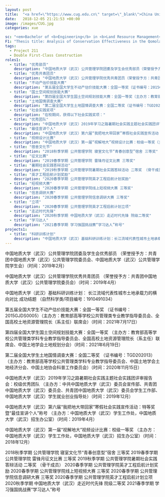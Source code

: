 ```yaml
---
layout: post
title:  "<a href=\"https://www.cug.edu.cn\" target=\"_blank\">China University of Geosciences / 中国地质大学（武汉）</a>"
date:   2018-12-05 21:21:53 +00:00
image: /images/CUG.jpg
categories: xue

sc: "<em>Bachelor of <b>Engineering</b> in <b>Land Resource Management</b>, Sep. 2018 - Jun. 2022</em>"
F1: "Thesis title: Analysis of Conservation Effectiveness in the Qomolangma National Nature Reserve Based on Land Cover Change"
tags:
  - Project 211
  - Double First-Class Construction
roles1:
  - title: "优秀部员"
    description: "中国地质大学（武汉）公共管理学院团委及学生会优秀部员（荣誉授予方：共青团中国地质大学（武汉）公共管理学院委员会、中国地质大学（武汉）公共管理学院学生会）（时间：2019年2月）"
  - title: "优秀共青团员"
    description: "中国地质大学（武汉）公共管理学院优秀共青团员（荣誉授予方：共青团中国地质大学（武汉）公共管理学院委员会）（时间：2019年4月）"
  - title: "不动产估价技能大赛"
    description: "第五届全国大学生不动产估价技能大赛：全国一等奖（证书编号：2015GJDS0005）（主办方：教育部高等学校公共管理类专业教学指导委员会、全国高校土地资源管理院长（系主任）联席会）（时间：2021年7月17日）"
  - title: "国土空间规划技能大赛"
    description: "第四届全国大学生国土空间规划技能大赛：全国一等奖（主办方：教育部高等学校公共管理类学科专业教学指导委员会、全国高校土地资源管理院长（系主任）联席会、中国土地学会土地规划分会）（时间：2021年6月19日）"
  - title: "土地国情调查大赛"
    description: "第二届全国大学生土地国情调查大赛：全国二等奖（证书编号：TGD202013）（主办方：教育部高等学校公共管理类学科专业教学指导委员会、中国土地学会土地经济分会、中国土地协会科普工作委员会）（时间：2020年11月15日）"
  - title: "社会实践奖项"
    description: "在校期间，获得以下社会实践奖项："
  - title: "优秀团队"
    description: "中国地质大学（武汉）2019年学习之路暑期社会实践主题社会实践团评审报告会：校级优秀团队（主办方：中共中国地质大学（武汉）委员会宣传部、共青团中国地质大学（武汉）委员会、共青团中国地质大学（武汉）委员会学生工作部、中国地质大学（武汉）学生就业创业指导处）（时间：2019年12月）"
  - title: "最佳宣讲个人"
    description: "中国地质大学（武汉）第六届“我把地大带回家”寒假社会实践宣传活动：特等奖暨“最佳宣讲个人”称号（主办方：中国地质大学（武汉）学生工作处，中国地质大学（武汉）招生办公室）（时间：2019年4月）"
  - title: "视频设计比赛"
    description: "中国地质大学（武汉）第一届“视解地大”视频设计比赛：校级一等奖（主办方：中国地质大学（武汉）学生工作处，中国地质大学（武汉）招生办公室）（时间：2018年12月）"
  - title: "宿舍文化节"
    description: "2018秋季学期 公共管理学院 寝室文化节“青春创意型”宿舍 三等奖"
  - title: "征文比赛"
    description: "2019春季学期 公共管理学院 雷锋月征文比赛 三等奖"
  - title: "暑期社会实践答辩活动"
    description: "2019秋季学期 公共管理学院暑期社会实践答辩活动 二等奖 （骨干成员）"
  - title: "英才工程启航计划奖励"
    description: "2020春季学期 公共管理学院英才工程启航计划奖励"
  - title: "短视频大赛"
    description: "2020春季学期 公共管理学院线上短视频大赛 三等奖"
  - title: "信息调研大赛"
    description: "2020春季学期 公共管理学院信息调研大赛 三等奖"
  - title: "立项"
    description: "2020春季学期 公共管理学院英才工程启航计划立项"
  - title: "走近时代先锋"
    description: "2020秋季学期 中国地质大学（武汉）走近时代先锋 院级二等奖"
  - title: "学习达人"
    description: "2021春季学期 学习强国挑战赛“学习达人”称号"
projects1:
  - title: "科研训练计划"
    description: "中国地质大学（武汉）基础科研训练计划：长江流域代表性城市土地承载力的横向对比，成功结题（自然科学类/项目编号：1910491034）"
---
```

中国地质大学（武汉）公共管理学院团委及学生会优秀部员
（荣誉授予方：共青团中国地质大学（武汉）公共管理学院委员会、中国地质大学（武汉）公共管理学院学生会）（时间：2019年2月）

中国地质大学（武汉）公共管理学院优秀共青团员
（荣誉授予方：共青团中国地质大学（武汉）公共管理学院委员会）（时间：2019年4月）

中国地质大学（武汉）基础科研训练计划：
长江流域代表性城市土地承载力的横向对比
成功结题
（自然科学类/项目编号：1910491034）

第五届全国大学生不动产估价技能大赛：全国一等奖
（证书编号：2015GJDS0005）（主办方：教育部高等学校公共管理类专业教学指导委员会、全国高校土地资源管理院长（系主任）联席会）（时间：2021年7月17日）

第四届全国大学生国土空间规划技能大赛：全国一等奖
（主办方：教育部高等学校公共管理类学科专业教学指导委员会、全国高校土地资源管理院长（系主任）联席会、中国土地学会土地规划分会）（时间：2021年6月19日）

第二届全国大学生土地国情调查大赛：全国二等奖
（证书编号：TGD202013）（主办方：教育部高等学校公共管理类学科专业教学指导委员会、中国土地学会土地经济分会、中国土地协会科普工作委员会）（时间：2020年11月15日）

中国地质大学（武汉）2019年学习之路暑期社会实践主题社会实践团评审报告会：校级优秀团队
（主办方：中共中国地质大学（武汉）委员会宣传部、共青团中国地质大学（武汉）委员会、共青团中国地质大学（武汉）委员会学生工作部、中国地质大学（武汉）学生就业创业指导处）（时间：2019年12月）

中国地质大学（武汉）第六届“我把地大带回家”寒假社会实践宣传活动：特等奖暨“最佳宣讲个人”称号
（主办方：中国地质大学（武汉）学生工作处，中国地质大学（武汉）招生办公室）（时间：2019年4月）

中国地质大学（武汉）第一届“视解地大”视频设计比赛：校级一等奖
（主办方：中国地质大学（武汉）学生工作处，中国地质大学（武汉）招生办公室）（时间：2018年12月）

2018秋季学期 公共管理学院 寝室文化节“青春创意型”宿舍 三等奖
2019春季学期 公共管理学院 雷锋月征文比赛 三等奖
2019秋季学期 公共管理学院暑期社会实践答辩活动 二等奖 （骨干成员）
2020春季学期 公共管理学院英才工程启航计划奖励
2020春季学期 公共管理学院线上短视频大赛 三等奖
2020春季学期 公共管理学院信息调研大赛 三等奖
2020春季学期 公共管理学院英才工程启航计划立项
2020秋季学期 中国地质大学（武汉）走近时代先锋 院级二等奖
2021春季学期 学习强国挑战赛“学习达人”称号